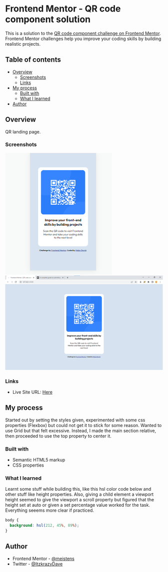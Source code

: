 # Frontend Mentor - QR code component solution

This is a solution to the [QR code component challenge on Frontend Mentor](https://www.frontendmentor.io/challenges/qr-code-component-iux_sIO_H). Frontend Mentor challenges help you improve your coding skills by building realistic projects.

## Table of contents

- [Overview](#overview)
  - [Screenshots](#screenshots)
  - [Links](#links)
- [My process](#my-process)
  - [Built with](#built-with)
  - [What I learned](#what-i-learned)
- [Author](#author)

## Overview

QR landing page.

### Screenshots

![Mobile Layout For 375px screens](./myimg/375pxQR.png)
![Desktop Layout](./myimg/DesktopQR.png)

### Links

- Live Site URL: [Here](https://basic-component-page.vercel.app)

## My process

Started out by setting the styles given, experimented with some css properties (Flexbox) but could not get it to stick for some reason. Wanted to use Grid but that felt excessive. Instead, I made the main section relative, then proceeded to use the top property to center it.

### Built with

- Semantic HTML5 markup
- CSS properties

### What I learned

Learnt some stuff while building this, like this hsl color code below and other stuff like height properties. Also, giving a child element a viewport height seemed to give the viewport a scroll property but figured that the height set at auto or given a set percentage value worked for the task. Everything seeems more clear if practiced.

```css
body {
  background: hsl(212, 45%, 89%);
}
```

## Author

- Frontend Mentor - [@meistens](https://www.frontendmentor.io/profile/meistens)
- Twitter - [@ItzkrazyDave](https://www.twitter.com/ItzkrazyDave)
